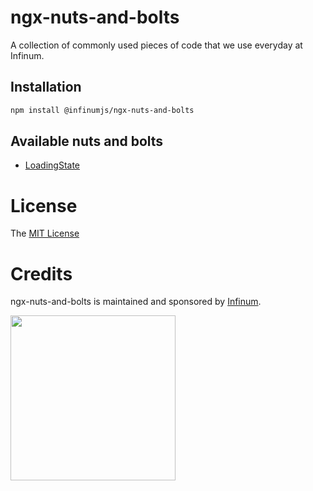 # ngx-nuts-and-bolts

A collection of commonly used pieces of code that we use everyday at Infinum.

## Installation

```bash
npm install @infinumjs/ngx-nuts-and-bolts
```

## Available nuts and bolts

- [LoadingState](./libs/ngx-nuts-and-bolts/src/lib/directives/loading-state/README.md)

# License

The [MIT License](./LICENSE)

# Credits

ngx-nuts-and-bolts is maintained and sponsored by
[Infinum](https://www.infinum.com).

<img src="https://infinum.com/infinum.png" width="264">
